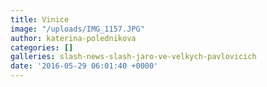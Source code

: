 ```yaml
---
title: Vinice
image: "/uploads/IMG_1157.JPG"
author: katerina-polednikova
categories: []
galleries: slash-news-slash-jaro-ve-velkych-pavlovicich
date: '2016-05-29 06:01:40 +0000'
---
```

